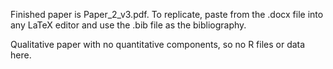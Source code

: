 Finished paper is Paper_2_v3.pdf. To replicate, paste from the .docx file into any LaTeX editor and use the .bib file as the bibliography.

Qualitative paper with no quantitative components, so no R files or data here.

